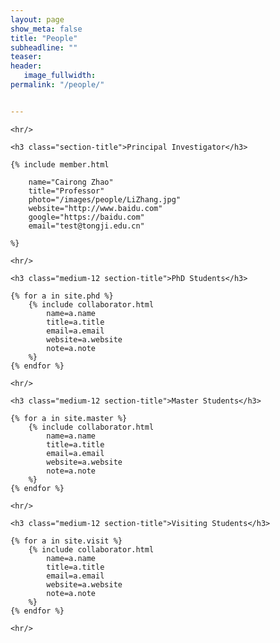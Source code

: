 ```yaml
---
layout: page
show_meta: false
title: "People"
subheadline: ""
teaser: 
header:
   image_fullwidth: 
permalink: "/people/"


---
```


<div class="row"> 

	<hr/>

	<h3 class="section-title">Principal Investigator</h3>

    {% include member.html 
   
   		name="Cairong Zhao" 
   		title="Professor" 
   		photo="/images/people/LiZhang.jpg" 
   		website="http://www.baidu.com" 
   		google="https://baidu.com" 
   		email="test@tongji.edu.cn"
   
   	%}
	
	<hr/>

	<h3 class="medium-12 section-title">PhD Students</h3>

	{% for a in site.phd %}
		{% include collaborator.html 
            name=a.name 
            title=a.title 
            email=a.email 
            website=a.website 
            note=a.note 
        %}
	{% endfor %}

	<hr/>

	<h3 class="medium-12 section-title">Master Students</h3>

	{% for a in site.master %}
		{% include collaborator.html 
            name=a.name 
            title=a.title 
            email=a.email 
            website=a.website 
            note=a.note 
		%}
	{% endfor %}

	<hr/>

	<h3 class="medium-12 section-title">Visiting Students</h3>

	{% for a in site.visit %}
		{% include collaborator.html 
            name=a.name 
            title=a.title 
            email=a.email 
            website=a.website 
            note=a.note 
		%}
	{% endfor %}

	<hr/>

</div>




